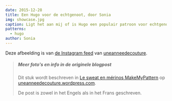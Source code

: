 ```yaml
---
date: 2015-12-28
title: Een Hugo voor de echtgenoot, door Sonia
img: showcase.jpg
caption: Ligt het aan mij of is Hugo een populair patroon voor echtgenoten?
patterns:
  - hugo
author: Sonia
---
```


Deze afbeelding is van [de Instagram feed](https://www.instagram.com/p/_1j7FSgynG/)  van [uneanneedecouture](https://uneanneedecouture.wordpress.com/).

> ##### Meer foto's en info in de originele blogpost
> 
> Dit stuk wordt beschreven in [Le sweat en mérinos MakeMyPattern](https://uneanneedecouture.wordpress.com/2015/12/28/le-sweat-en-merinos-makemypattern/) op [uneanneedecouture.wordpress.com](https://uneanneedecouture.wordpress.com/).
> 
> De post is zowel in het Engels als in het Frans geschreven.
